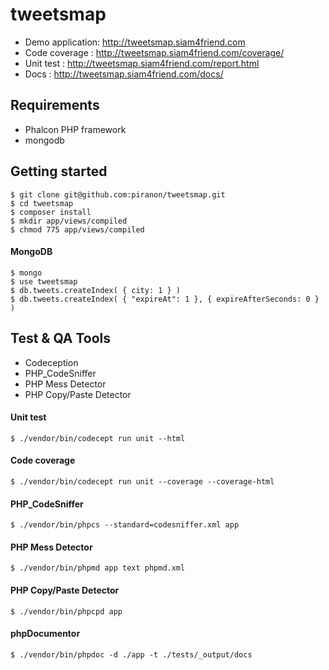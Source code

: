 # tweetsmap

- Demo application: http://tweetsmap.siam4friend.com
- Code coverage : http://tweetsmap.siam4friend.com/coverage/
- Unit test : http://tweetsmap.siam4friend.com/report.html
- Docs : http://tweetsmap.siam4friend.com/docs/

## Requirements

- Phalcon PHP framework
- mongodb


## Getting started

```
$ git clone git@github.com:piranon/tweetsmap.git
$ cd tweetsmap
$ composer install
$ mkdir app/views/compiled
$ chmod 775 app/views/compiled
```

#### MongoDB

```
$ mongo
$ use tweetsmap
$ db.tweets.createIndex( { city: 1 } )
$ db.tweets.createIndex( { "expireAt": 1 }, { expireAfterSeconds: 0 } )
```

## Test & QA Tools

- Codeception
- PHP_CodeSniffer
- PHP Mess Detector
- PHP Copy/Paste Detector


#### Unit test
```
$ ./vendor/bin/codecept run unit --html
```

#### Code coverage
```
$ ./vendor/bin/codecept run unit --coverage --coverage-html
```

#### PHP_CodeSniffer
```
$ ./vendor/bin/phpcs --standard=codesniffer.xml app
```

#### PHP Mess Detector
```
$ ./vendor/bin/phpmd app text phpmd.xml
```

#### PHP Copy/Paste Detector
```
$ ./vendor/bin/phpcpd app
```

#### phpDocumentor
```
$ ./vendor/bin/phpdoc -d ./app -t ./tests/_output/docs
``` 
